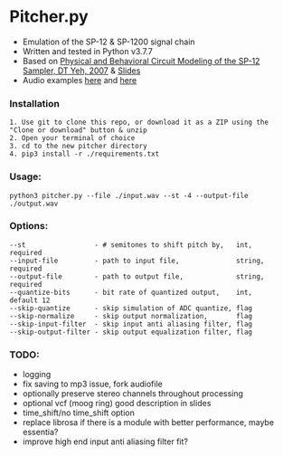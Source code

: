 # Pitcher.py
- Emulation of the SP-12 & SP-1200 signal chain
- Written and tested in Python v3.7.7
- Based on [Physical and Behavioral Circuit Modeling of the SP-12
Sampler, DT Yeh, 2007](https://ccrma.stanford.edu/~dtyeh/papers/yeh07_icmc_sp12.pdf) & [Slides](https://ccrma.stanford.edu/~dtyeh/sp12/yeh2007icmcsp12slides.pdf)
- Audio examples [here](https://soundcloud.com/user-320158268/sets/pitcher-examples) and [here](https://tinyurl.com/yckcmhb2)

### Installation
```
1. Use git to clone this repo, or download it as a ZIP using the "Clone or download" button & unzip
2. Open your terminal of choice
3. cd to the new pitcher directory
4. pip3 install -r ./requirements.txt
```

### Usage:
```
python3 pitcher.py --file ./input.wav --st -4 --output-file ./output.wav
```

### Options:
```
--st                 - # semitones to shift pitch by,   int,    required
--input-file         - path to input file,              string, required
--output-file        - path to output file,             string, required
--quantize-bits      - bit rate of quantized output,    int,    default 12
--skip-quantize      - skip simulation of ADC quantize, flag
--skip-normalize     - skip output normalization,       flag
--skip-input-filter  - skip input anti aliasing filter, flag
--skip-output-filter - skip output equalization filter, flag
```

### TODO:
- logging
- fix saving to mp3 issue, fork audiofile
- optionally preserve stereo channels throughout processing
- optional vcf (moog ring) good description in slides
- time_shift/no time_shift option
- replace librosa if there is a module with better performance, maybe essentia?
- improve high end input anti aliasing filter fit?
